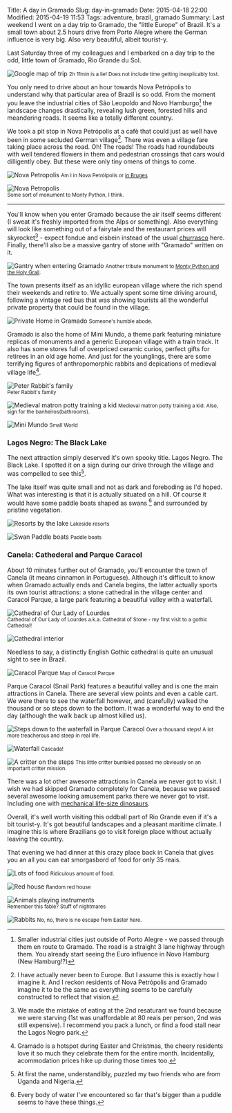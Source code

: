 Title: A day in Gramado
Slug: day-in-gramado
Date: 2015-04-18 22:00
Modified: 2015-04-19 11:53
Tags: adventure, brazil, gramado
Summary: Last weekend I went on a day trip to Gramado, the "little Europe" of Brazil. It's a small town about 2.5 hours drive from Porto Alegre where the German influence is very big. Also very beautiful, albeit tourist-y.

Last Saturday three of my colleagues and I embarked on a day trip to the odd, little town of Gramado, Rio Grande du Sol.

![Google map of trip](http://i.imgur.com/4mshU4Ml.png)
<small>2h 11min is a lie! Does not include time getting inexplicably lost.</small>

You only need to drive about an hour towards Nova Petrópolis to understand why that particular area of Brazil is so odd. From the moment you leave the industrial cities of São Leopoldo and Novo Hamburgo[^cities] the landscape changes drastically, revealing lush green, forested hills and meandering roads. It seems like a totally different country.

We took a pit stop in Nova Petrópolis at a cafè that could just as well have been in some secluded German village[^europe]. There was even a village fare taking place across the road. Oh! The roads! The roads had roundabouts with well tendered flowers in them and pedestrian crossings that cars would dilligently obey. But these were only tiny omens of things to come.

![Nova Petropolis](http://i.imgur.com/9HfNwIml.jpg)
<small>Am I in Nova Petrólpolis or [in Bruges](http://www.imdb.com/title/tt0780536/)</small>

![Nova Petropolis](http://i.imgur.com/5X9XbhEl.jpg)<br/>
<small>Some sort of monument to Monty Python, I think.</small>

---

You'll know when you enter Gramado because the air itself seems different (I sweat it's freshly imported from the Alps or something). Also everything will look like something out of a fairytale and the restaurant prices will skyrocket[^caro] - expect fondue and eisbein instead of the usual [churrasco](https://en.wikipedia.org/wiki/Churrasco) here. Finally, there'll also be a massive gantry of stone with "Gramado" written on it.

![Gantry when entering Gramado](http://i.imgur.com/JGNTSMBl.jpg)
<small>Another tribute monument to [Monty Python and the Holy Grail](https://www.youtube.com/watch?v=A8yjNbcKkNY).</small>

The town presents itself as an idyllic european village where the rich spend their weekends and retire to. We actually spent some time driving around, following a vintage red bus that was showing tourists all the wonderful private property that could be found in the village.

![Private Home in Gramado](http://i.imgur.com/qHqmrztl.jpg)
<small>Someone's humble abode.</small>

Gramado is also the home of Mini Mundo, a theme park featuring miniature replicas of monuments and a generic European village with a train track. It also has some stores full of overpriced ceramic curios, perfect gifts for retirees in an old age home. And just for the younglings, there are some terrifying figures of anthropomorphic rabbits and depications of medieval village life[^holidays].

![Peter Rabbit's family](http://i.imgur.com/s25KOWel.jpg)<br/>
<small>Peter Rabbit's family</small>

![Medieval matron potty training a kid](http://i.imgur.com/gL1LDMtl.jpg)
<small>Medieval matron potty training a kid. Also, sign for the banheiros(bathrooms).</small>

![Mini Mundo](http://i.imgur.com/ZNNdrcCl.jpg)
<small>Small World</small>

### Lagos Negro: The Black Lake
The next attraction simply deserved it's own spooky title. Lagos Negro. The Black Lake. I spotted it on a sign during our drive through the village and was compelled to see this[^lagos negro].

The lake itself was quite small and not as dark and foreboding as I'd hoped. What was interesting is that it is actually situated on a hill. Of course it would have some paddle boats shaped as swans [^paddle boats] and surrounded by pristine vegetation. 

![Resorts by the lake](http://i.imgur.com/tH5mA7El.jpg)
<small>Lakeside resorts</small>

![Swan Paddle boats](http://i.imgur.com/wEKJdM7l.jpg)
<small>Paddle boats</small>

### Canela: Cathederal and Parque Caracol

About 10 minutes further out of Gramado, you'll encounter the town of Canela (it means cinnamon in Portuguese). Although it's difficult to know when Gramado actually ends and Canela begins, the latter actually sports its own tourist attractions: a stone cathedral in the village center and Caracol Parque, a large park featuring a beautiful valley with a waterfall.

![Cathedral of Our Lady of Lourdes](http://i.imgur.com/DMXHPL4l.jpg)<br/>
<small>Cathedral of Our Lady of Lourdes a.k.a. Cathedral of Stone - my first visit to a gothic Cathedral!</small>

![Cathedral interior](http://i.imgur.com/hotRgh6l.jpg)

Needless to say, a distinctly English Gothic cathedral is quite an unusual sight to see in Brazil.

![Caracol Parque](http://i.imgur.com/HQo0dsOl.jpg)
<small>Map of Caracol Parque</small>

Parque Caracol (Snail Park) features a beautiful valley and is one the main attractions in Canela. There are several view points and even a cable cart. We were there to see the waterfall however, and (carefully) walked the thousand or so steps down to the bottom. It was a wonderful way to end the day (although the walk back up almost killed us).

![Steps down to the waterfall in Parque Caracol](http://i.imgur.com/cPApFMcl.jpg)
<small>Over a thousand steps! A lot more treacherous and steep in real life.</small>

![Waterfall](http://i.imgur.com/FJP1lkil.jpg)
<small>Cascada!</small>

![A critter on the steps](http://i.imgur.com/Hw1PM4El.jpg)
<small>This little critter bumbled passed me obviously on an important critter mission.</small>

There was a lot other awesome attractions in Canela we never got to visit. I wish we had skipped Gramado completely for Canela, because we passed several awesome looking amusement parks there we never got to visit. Including one with [mechanical life-size dinosaurs](https://www.youtube.com/watch?v=2LX0jWKbTpc).

Overall, it's well worth visiting this oddball part of Rio Grande even if it's a bit tourist-y. It's got beautiful landscapes and a pleasant maritime climate. I imagine this is where Brazilians go to visit foreign place without actually leaving the country.

That evening we had dinner at this crazy place back in Canela that gives you an all you can eat smorgasbord of food for only 35 reais.

![Lots of food](http://i.imgur.com/bEBZHr2l.jpg)
<small>Ridiculous amount of food.</small>

![Red house](http://i.imgur.com/1TgqrbLl.jpg)
<small>Random red house</small>

![Animals playing instruments](http://i.imgur.com/aZDijFsl.jpg)<br/>
<small>Remember this fable? Stuff of nightmares</small>

![Rabbits](http://i.imgur.com/nNtMyyql.jpg)
<small>No, no, there is no escape from Easter here.</small>


[^cities]: Smaller industrial cities just outside of Porto Alegre - we passed through them en route to Gramado. The road is a straight 3 lane highway through them. You already start seeing the Euro influence in Novo Hamburg (New Hamburg!?)

[^europe]: I have actually never been to Europe. But I assume this is exactly how I imagine it. And I reckon residents of Nova Petrópolis and Gramado imagine it to be the same as everything seems to be carefully constructed to reflect that vision.

[^caro]: We made the mistake of eating at the 2nd resaturant we found because we were starving (1st was unaffordable at 80 reais per person, 2nd was still expensive). I recommend you pack a lunch, or find a food stall near the Lagos Negro park.

[^holidays]: Gramado is a hotspot during Easter and Christmas, the cheery residents love it so much they celebrate them for the entire month. Incidentally, acommodation prices hike up during those times too.

[^lagos negro]: At first the name, understandibly, puzzled my two friends who are from Uganda and Nigeria.

[^paddle boats]: Every body of water I've encountered so far that's bigger than a puddle seems to have these things.